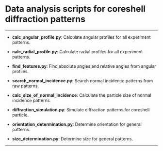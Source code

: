 # Data analysis scripts for coreshell diffraction patterns 

------------------

- __calc_angular_profile.py__: Calculate angular profiles for all experiment patterns.

- __calc_radial_profile.py__: Calculate radial profiles for all experiment patterns.

- __find_features.py__: Find absolute angles and relative angles from angular profiles.

- __search_normal_incidence.py__: Search normal incidence patterns from raw patterns.

- __calc_size_of_normal_incidence__: Calculate the particle size of normal incidence patterns.

- __diffraction_simulation.py__: Simulate diffraction patterns for coreshell particle.

- __orientation_determination.py__: Determine orientation for general patterns.

- __size_determination.py__: Determine size for general patterns.

------------------